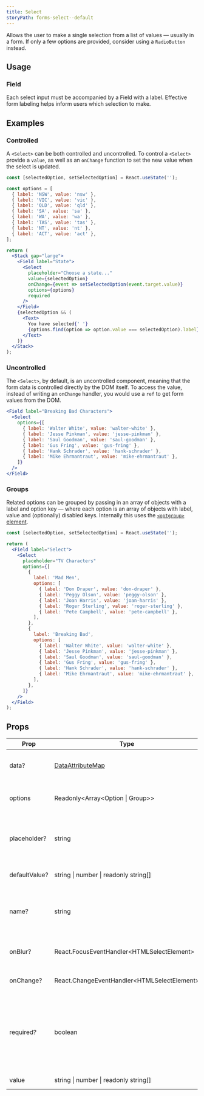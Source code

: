 ```yaml
---
title: Select
storyPath: forms-select--default
---
```


Allows the user to make a single selection from a list of values — usually in a
form. If only a few options are provided, consider using a `RadioButton`
instead.

## Usage

### Field

Each select input must be accompanied by a Field with a label. Effective form
labeling helps inform users which selection to make.

## Examples

### Controlled

A `<Select>` can be both controlled and uncontrolled. To control a `<Select>`
provide a `value`, as well as an `onChange` function to set the new value when
the select is updated.

```jsx live
const [selectedOption, setSelectedOption] = React.useState('');

const options = [
  { label: 'NSW', value: 'nsw' },
  { label: 'VIC', value: 'vic' },
  { label: 'QLD', value: 'qld' },
  { label: 'SA', value: 'sa' },
  { label: 'WA', value: 'wa' },
  { label: 'TAS', value: 'tas' },
  { label: 'NT', value: 'nt' },
  { label: 'ACT', value: 'act' },
];

return (
  <Stack gap="large">
    <Field label="State">
      <Select
        placeholder="Choose a state..."
        value={selectedOption}
        onChange={event => setSelectedOption(event.target.value)}
        options={options}
        required
      />
    </Field>
    {selectedOption && (
      <Text>
        You have selected{' '}
        {options.find(option => option.value === selectedOption).label}
      </Text>
    )}
  </Stack>
);
```

### Uncontrolled

The `<Select>`, by default, is an uncontrolled component, meaning that the form
data is controlled directly by the DOM itself. To access the value, instead of
writing an `onChange` handler, you would use a `ref` to get form values from the
DOM.

```jsx live
<Field label="Breaking Bad Characters">
  <Select
    options={[
      { label: 'Walter White', value: 'walter-white' },
      { label: 'Jesse Pinkman', value: 'jesse-pinkman' },
      { label: 'Saul Goodman', value: 'saul-goodman' },
      { label: 'Gus Fring', value: 'gus-fring' },
      { label: 'Hank Schrader', value: 'hank-schrader' },
      { label: 'Mike Ehrmantraut', value: 'mike-ehrmantraut' },
    ]}
  />
</Field>
```

### Groups

Related options can be grouped by passing in an array of objects with a label
and option key — where each option is an array of objects with label, value and
(optionally) disabled keys. Internally this uses the
[`<optgroup>` element](https://developer.mozilla.org/en-US/docs/Web/HTML/Element/optgroup).

```jsx live
const [selectedOption, setSelectedOption] = React.useState('');

return (
  <Field label="Select">
    <Select
      placeholder="TV Characters"
      options={[
        {
          label: 'Mad Men',
          options: [
            { label: 'Don Draper', value: 'don-draper' },
            { label: 'Peggy Olson', value: 'peggy-olson' },
            { label: 'Joan Harris', value: 'joan-harris' },
            { label: 'Roger Sterling', value: 'roger-sterling' },
            { label: 'Pete Campbell', value: 'pete-campbell' },
          ],
        },
        {
          label: 'Breaking Bad',
          options: [
            { label: 'Walter White', value: 'walter-white' },
            { label: 'Jesse Pinkman', value: 'jesse-pinkman' },
            { label: 'Saul Goodman', value: 'saul-goodman' },
            { label: 'Gus Fring', value: 'gus-fring' },
            { label: 'Hank Schrader', value: 'hank-schrader' },
            { label: 'Mike Ehrmantraut', value: 'mike-ehrmantraut' },
          ],
        },
      ]}
    />
  </Field>
);
```

## Props

| Prop          | Type                                         | Default | Description                                                                            |
| ------------- | -------------------------------------------- | ------- | -------------------------------------------------------------------------------------- |
| data?         | [DataAttributeMap][data-attribute-map]       |         | Sets data attributes on the component.                                                 |
| options       | Readonly\<Array\<Option \| Group>>           |         | The values that can be selected by the input.                                          |
| placeholder?  | string                                       |         | Placeholder text for when the input does not have an initial value.                    |
| defaultValue? | string \| number \| readonly string[]        |         | Default value of the select.                                                           |
| name?         | string                                       |         | This attribute is used to specify the name of the control.                             |
| onBlur?       | React.FocusEventHandler\<HTMLSelectElement>  |         | Function for handling change events.                                                   |
| onChange?     | React.ChangeEventHandler\<HTMLSelectElement> |         | Function for handling blur events.                                                     |
| required?     | boolean                                      |         | Boolean that indicating that an option with a non-empty string value must be selected. |
| value         | string \| number \| readonly string[]        |         | Value of the select.                                                                   |

[data-attribute-map]:
  https://github.com/brighte-labs/spark-web/blob/e7f6f4285b4cfd876312cc89fbdd094039aa239a/packages/utils/src/internal/buildDataAttributes.ts#L1
